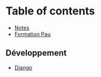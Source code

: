# Table of contents

* [Notes](README.md)
* [Formation Pau](formation-pau.md)

## Développement
* [Django](Dev/Django.md)
